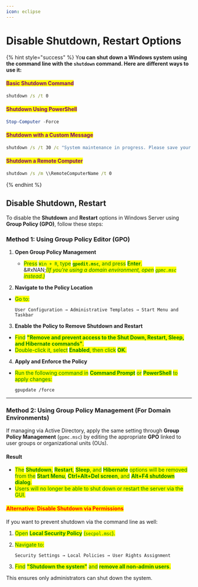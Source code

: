 ```yaml
---
icon: eclipse
---
```


# Disable Shutdown, Restart Options

{% hint style="success" %}
Yo**u can shut down a Windows system using the command line with the `shutdown` command. Here are different ways to use it:**



#### <mark style="color:purple;">**Basic Shutdown Command**</mark>

```cmd
shutdown /s /t 0
```



#### <mark style="color:purple;">**Shutdown Using PowerShell**</mark>

```powershell
Stop-Computer -Force
```



#### <mark style="color:purple;">**Shutdown with a Custom Message**</mark>

```cmd
shutdown /s /t 30 /c "System maintenance in progress. Please save your work."
```



#### <mark style="color:purple;">**Shutdown a Remote Computer**</mark>

```cmd
shutdown /s /m \\RemoteComputerName /t 0
```
{% endhint %}



## Disable Shutdown, Restart

To disable the **Shutdown** and **Restart** options in Windows Server using **Group Policy (GPO)**, follow these steps:

### **Method 1: Using Group Policy Editor (GPO)**

1.  **Open Group Policy Management**

    * <mark style="color:green;">Press</mark> <mark style="color:green;"></mark><mark style="color:green;">`Win + R`</mark><mark style="color:green;">, type</mark> <mark style="color:green;"></mark><mark style="color:green;">**`gpedit.msc`**</mark><mark style="color:green;">, and press</mark> <mark style="color:green;"></mark><mark style="color:green;">**Enter**</mark><mark style="color:green;">.</mark>\
      &#xNAN;_<mark style="color:green;">(If you're using a domain environment, open</mark> <mark style="color:green;"></mark><mark style="color:green;">`gpmc.msc`</mark> <mark style="color:green;"></mark><mark style="color:green;">instead.)</mark>_


2. **Navigate to the Policy Location**

*   <mark style="color:green;">Go to:</mark>

    ```
    User Configuration → Administrative Templates → Start Menu and Taskbar
    ```



3. **Enable the Policy to Remove Shutdown and Restart**

* <mark style="color:green;">Find</mark> <mark style="color:green;"></mark><mark style="color:green;">**"Remove and prevent access to the Shut Down, Restart, Sleep, and Hibernate commands"**</mark><mark style="color:green;">.</mark>
* <mark style="color:green;">Double-click it, select</mark> <mark style="color:green;"></mark><mark style="color:green;">**Enabled**</mark><mark style="color:green;">, then click</mark> <mark style="color:green;"></mark><mark style="color:green;">**OK**</mark><mark style="color:green;">.</mark>



4. **Apply and Enforce the Policy**

*   <mark style="color:green;">Run the following command in</mark> <mark style="color:green;"></mark><mark style="color:green;">**Command Prompt**</mark> <mark style="color:green;"></mark><mark style="color:green;">or</mark> <mark style="color:green;"></mark><mark style="color:green;">**PowerShell**</mark> <mark style="color:green;"></mark><mark style="color:green;">to apply changes:</mark>

    ```
    gpupdate /force
    ```



***

### **Method 2: Using Group Policy Management (For Domain Environments)**

If managing via Active Directory, apply the same setting through **Group Policy Management** (`gpmc.msc`) by editing the appropriate **GPO** linked to user groups or organizational units (OUs).

#### **Result**

* <mark style="color:green;">The</mark> <mark style="color:green;"></mark><mark style="color:green;">**Shutdown**</mark><mark style="color:green;">,</mark> <mark style="color:green;"></mark><mark style="color:green;">**Restart**</mark><mark style="color:green;">,</mark> <mark style="color:green;"></mark><mark style="color:green;">**Sleep**</mark><mark style="color:green;">, and</mark> <mark style="color:green;"></mark><mark style="color:green;">**Hibernate**</mark> <mark style="color:green;"></mark><mark style="color:green;">options will be removed from the</mark> <mark style="color:green;"></mark><mark style="color:green;">**Start Menu**</mark><mark style="color:green;">,</mark> <mark style="color:green;"></mark><mark style="color:green;">**Ctrl+Alt+Del screen**</mark><mark style="color:green;">, and</mark> <mark style="color:green;"></mark><mark style="color:green;">**Alt+F4 shutdown dialog**</mark><mark style="color:green;">.</mark>
* <mark style="color:green;">Users will no longer be able to shut down or restart the server via the GUI.</mark>

#### <mark style="color:red;">**Alternative: Disable Shutdown via Permissions**</mark>

If you want to prevent shutdown via the command line as well:

1. <mark style="color:green;">Open</mark> <mark style="color:green;"></mark><mark style="color:green;">**Local Security Policy**</mark> <mark style="color:green;"></mark><mark style="color:green;">(</mark><mark style="color:green;">`secpol.msc`</mark><mark style="color:green;">).</mark>
2.  <mark style="color:green;">Navigate to:</mark>

    ```
    Security Settings → Local Policies → User Rights Assignment
    ```
3. <mark style="color:green;">Find</mark> <mark style="color:green;"></mark><mark style="color:green;">**"Shutdown the system"**</mark> <mark style="color:green;"></mark><mark style="color:green;">and</mark> <mark style="color:green;"></mark><mark style="color:green;">**remove all non-admin users**</mark><mark style="color:green;">.</mark>

This ensures only administrators can shut down the system.

